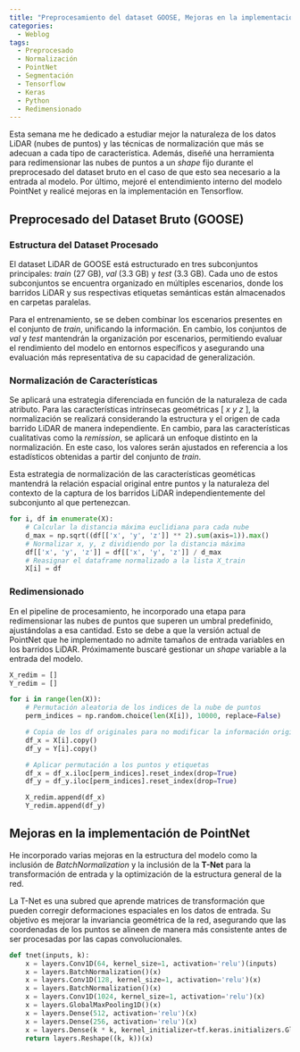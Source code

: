 ```yaml
---
title: "Preprocesamiento del dataset GOOSE, Mejoras en la implementación de PointNet"
categories:
  - Weblog
tags:
  - Preprocesado
  - Normalización
  - PointNet
  - Segmentación
  - Tensorflow
  - Keras
  - Python
  - Redimensionado
---
```


Esta semana me he dedicado a estudiar mejor la naturaleza de los datos LiDAR (nubes de puntos) y las técnicas de normalización que más se adecuan a cada tipo de característica. Además, diseñé una herramienta para redimensionar las nubes de puntos a un _shape_ fijo durante el preprocesado del dataset bruto en el caso de que esto sea necesario a la entrada al modelo. Por último, mejoré el entendimiento interno del modelo PointNet y realicé mejoras en la implementación en Tensorflow.

## Preprocesado del Dataset Bruto (GOOSE)

### Estructura del Dataset Procesado

El dataset LiDAR de GOOSE está estructurado en tres subconjuntos principales: _train_ (27 GB), _val_ (3.3 GB) y _test_ (3.3 GB). Cada uno de estos subconjuntos se encuentra organizado en múltiples escenarios, donde los barridos LiDAR y sus respectivas etiquetas semánticas están almacenados en carpetas paralelas. 

Para el entrenamiento, se se deben combinar los escenarios presentes en el conjunto de _train_, unificando la información. En cambio, los conjuntos de _val_ y _test_ mantendrán la organización por escenarios, permitiendo evaluar el rendimiento del modelo en entornos específicos y asegurando una evaluación más representativa de su capacidad de generalización.

### Normalización de Características

Se aplicará una estrategia diferenciada en función de la naturaleza de cada atributo. Para las características intrínsecas geométricas [ _x y z_ ], la normalización se realizará considerando la estructura y el origen de cada barrido LiDAR de manera independiente. En cambio, para las características cualitativas como la _remission_, se aplicará un enfoque distinto en la normalización. En este caso, los valores serán ajustados en referencia a los estadísticos obtenidas a partir del conjunto de _train_.

Esta estrategia de normalización de las características geométicas mantendrá la relación espacial original entre puntos y la naturaleza del contexto de la captura de los barridos LiDAR independientemente del subconjunto al que pertenezcan.

```python
for i, df in enumerate(X):
    # Calcular la distancia máxima euclidiana para cada nube
    d_max = np.sqrt((df[['x', 'y', 'z']] ** 2).sum(axis=1)).max()
    # Normalizar x, y, z dividiendo por la distancia máxima
    df[['x', 'y', 'z']] = df[['x', 'y', 'z']] / d_max
    # Reasignar el dataframe normalizado a la lista X_train
    X[i] = df
```

### Redimensionado

En el pipeline de procesamiento, he incorporado una etapa para redimensionar las nubes de puntos que superen un umbral predefinido, ajustándolas a esa cantidad. Esto se debe a que la versión actual de PointNet que he implementado no admite tamaños de entrada variables en los barridos LiDAR. Próximamente buscaré gestionar un _shape_ variable a la entrada del modelo.

```python
X_redim = []
Y_redim = []

for i in range(len(X)):
    # Permutación aleatoria de los indices de la nube de puntos
    perm_indices = np.random.choice(len(X[i]), 10000, replace=False) 

    # Copia de los df originales para no modificar la información original
    df_x = X[i].copy()
    df_y = Y[i].copy()

    # Aplicar permutación a los puntos y etiquetas
    df_x = df_x.iloc[perm_indices].reset_index(drop=True)
    df_y = df_y.iloc[perm_indices].reset_index(drop=True)

    X_redim.append(df_x)
    Y_redim.append(df_y)
```

## Mejoras en la implementación de PointNet

He incorporado varias mejoras en la estructura del modelo como la inclusión de _BatchNormalization_ y la inclusión de la **T-Net** para la transformación de entrada y la optimización de la estructura general de la red.

La T-Net es una subred que aprende matrices de transformación que pueden corregir deformaciones espaciales en los datos de entrada. Su objetivo es mejorar la invariancia geométrica de la red, asegurando que las coordenadas de los puntos se alineen de manera más consistente antes de ser procesadas por las capas convolucionales.

```python
def tnet(inputs, k):
    x = layers.Conv1D(64, kernel_size=1, activation='relu')(inputs)
    x = layers.BatchNormalization()(x)
    x = layers.Conv1D(128, kernel_size=1, activation='relu')(x)
    x = layers.BatchNormalization()(x)
    x = layers.Conv1D(1024, kernel_size=1, activation='relu')(x)
    x = layers.GlobalMaxPooling1D()(x)
    x = layers.Dense(512, activation='relu')(x)
    x = layers.Dense(256, activation='relu')(x)
    x = layers.Dense(k * k, kernel_initializer=tf.keras.initializers.GlorotUniform())(x)
    return layers.Reshape((k, k))(x)
```



